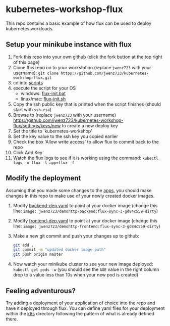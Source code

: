 # kubernetes-workshop-flux

This repo contains a basic example of how flux can be used to deploy kubernetes workloads.

## Setup your minikube instance with flux

1. Fork this repo into your own github (click the fork button at the top right of this page)
1. Clone this repo on to your workstation (replace `jwenz723` with your username): `git clone https://github.com/jwenz723/kubernetes-workshop-flux.git`
1. cd into [scripts](/scripts) 
1. execute the script for your OS
    * windows: [flux-init.bat](/scripts/flux-init.bat)
    * linux/mac: [flux-init.sh](/scripts/flux-init.sh)
1. Copy the ssh public key that is printed when the script finishes (should start with `ssh-rsa`)
1. Browse to (replace `jwenz723` with your username) https://github.com/jwenz723/kubernetes-workshop-flux/settings/keys/new to create a new deploy key
1. Set the title to 'kubernetes-workshop'
1. Set the key value to the ssh key you copied earlier
1. Check the box 'Allow write access' to allow flux to commit back to the repo
1. Click Add Key
1. Watch the flux logs to see if it is working using the command: `kubectl logs -n flux -l app=flux -f`

## Modify the deployment

Assuming that you made some changes to the [apps](https://github.com/jwenz723/kubernetes-workshop-demohttp), you should
make changes in this repo to make use of your newly created docker images.

1. Modify [backend-dep.yaml](/k8s/backend-dep.yaml) to point at your docker image (change this line: `image: jwenz723/demohttp-backend:flux-sync-3-gd84c559-dirty`)
1. Modify [frontend-dep.yaml](/k8s/frontend-dep.yaml) to point at your docker image (change this line: `image: jwenz723/demohttp-frontend:flux-sync-3-gd84c559-dirty`)
1. Make a new git commit and push your changes up to github:
    
    ```bash
   git add .
   git commit -m "updated docker image path"
   git push origin master 
   ```
   
1. Now watch your minikube cluster to see your new image deployed: `kubectl get pods -w` (you should see the `AGE` value 
in the right column drop to a value less than 10s when your new pod is created)


## Feeling adventurous?

Try adding a deployment of your application of choice into the repo and have it deployed through flux. You can define yaml
files for your deployment within the [k8s](/k8s) directory following the pattern of what is already defined there.

